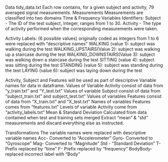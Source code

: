 Data
tidy_data.txt
Each row contains, for a given subject and activity, 79 averaged signal measurements.
Measurements
Measurements are classified into two domains Time & Frequency
Variables
Identifiers:
Subject - The ID of the test subject, Integer, ranges from 1 to 30.
Activity -  The type of activity performed when the corresponding measurements were taken. 

Activity Labels: (6 possible values)
originally coded as integers from 1 to 6 were replaced with “descriptive names”
WALKING (value 1): subject was walking during the test
WALKING_UPSTAIRS(Value 2): subject was walking up a staircase during the test
WALKING_DOWNSTAIRS(Value 3): subject was walking down a staircase during the test
SITTING (value 4): subject was sitting during the test
STANDING (value 5): subject was standing during the test
LAYING (value 6): subject was laying down during the test

Activity, Subject and Features will be used as part of descriptive Variable names for data in dataframe.
Values of Variable Activity consist of data from “y_train.txt” and “Y_test.txt”
Values of variable Subject consist of data from “subject_train.txt” and subject_test.txt”
Values of variables Features consist of data from “X_train.txt” and “X_test.txt”
Names of variables Features comes from “features.txt”
Levels of variable Activity come from “activity_labels.txt”
Mean & Standard Deviation 
Calculated from data contained when test and training sets merged 
Extract “mean” & “std” measurements and discard everything else as instructed.

Transformations
The variable names were replaced with descriptive variable names
Acc- Converted to “Accelerometer”
Gyro- Converted to “Gyroscope”
Mag- Converted to “Magnitude”
Std - “Standard Deviation”
T- Prefix replaced by “time”
F- Prefix replaced by “frequency”
BodyBody- replaced incorrect label with “Body”

